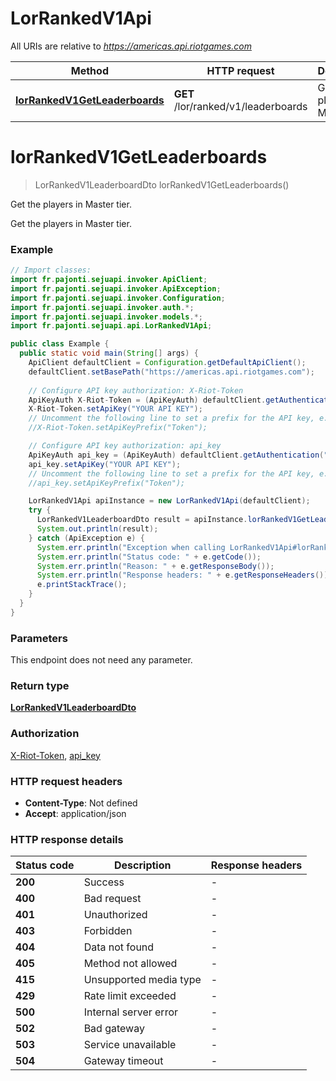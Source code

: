 # LorRankedV1Api

All URIs are relative to *https://americas.api.riotgames.com*

| Method | HTTP request | Description |
|------------- | ------------- | -------------|
| [**lorRankedV1GetLeaderboards**](LorRankedV1Api.md#lorRankedV1GetLeaderboards) | **GET** /lor/ranked/v1/leaderboards | Get the players in Master tier. |


<a id="lorRankedV1GetLeaderboards"></a>
# **lorRankedV1GetLeaderboards**
> LorRankedV1LeaderboardDto lorRankedV1GetLeaderboards()

Get the players in Master tier.

Get the players in Master tier.

### Example
```java
// Import classes:
import fr.pajonti.sejuapi.invoker.ApiClient;
import fr.pajonti.sejuapi.invoker.ApiException;
import fr.pajonti.sejuapi.invoker.Configuration;
import fr.pajonti.sejuapi.invoker.auth.*;
import fr.pajonti.sejuapi.invoker.models.*;
import fr.pajonti.sejuapi.api.LorRankedV1Api;

public class Example {
  public static void main(String[] args) {
    ApiClient defaultClient = Configuration.getDefaultApiClient();
    defaultClient.setBasePath("https://americas.api.riotgames.com");
    
    // Configure API key authorization: X-Riot-Token
    ApiKeyAuth X-Riot-Token = (ApiKeyAuth) defaultClient.getAuthentication("X-Riot-Token");
    X-Riot-Token.setApiKey("YOUR API KEY");
    // Uncomment the following line to set a prefix for the API key, e.g. "Token" (defaults to null)
    //X-Riot-Token.setApiKeyPrefix("Token");

    // Configure API key authorization: api_key
    ApiKeyAuth api_key = (ApiKeyAuth) defaultClient.getAuthentication("api_key");
    api_key.setApiKey("YOUR API KEY");
    // Uncomment the following line to set a prefix for the API key, e.g. "Token" (defaults to null)
    //api_key.setApiKeyPrefix("Token");

    LorRankedV1Api apiInstance = new LorRankedV1Api(defaultClient);
    try {
      LorRankedV1LeaderboardDto result = apiInstance.lorRankedV1GetLeaderboards();
      System.out.println(result);
    } catch (ApiException e) {
      System.err.println("Exception when calling LorRankedV1Api#lorRankedV1GetLeaderboards");
      System.err.println("Status code: " + e.getCode());
      System.err.println("Reason: " + e.getResponseBody());
      System.err.println("Response headers: " + e.getResponseHeaders());
      e.printStackTrace();
    }
  }
}
```

### Parameters
This endpoint does not need any parameter.

### Return type

[**LorRankedV1LeaderboardDto**](LorRankedV1LeaderboardDto.md)

### Authorization

[X-Riot-Token](../README.md#X-Riot-Token), [api_key](../README.md#api_key)

### HTTP request headers

 - **Content-Type**: Not defined
 - **Accept**: application/json

### HTTP response details
| Status code | Description | Response headers |
|-------------|-------------|------------------|
| **200** | Success |  -  |
| **400** | Bad request |  -  |
| **401** | Unauthorized |  -  |
| **403** | Forbidden |  -  |
| **404** | Data not found |  -  |
| **405** | Method not allowed |  -  |
| **415** | Unsupported media type |  -  |
| **429** | Rate limit exceeded |  -  |
| **500** | Internal server error |  -  |
| **502** | Bad gateway |  -  |
| **503** | Service unavailable |  -  |
| **504** | Gateway timeout |  -  |

